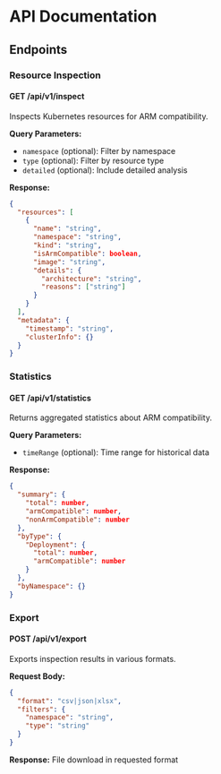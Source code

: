 # API Documentation

## Endpoints

### Resource Inspection

#### GET /api/v1/inspect
Inspects Kubernetes resources for ARM compatibility.

**Query Parameters:**
- `namespace` (optional): Filter by namespace
- `type` (optional): Filter by resource type
- `detailed` (optional): Include detailed analysis

**Response:**
```json
{
  "resources": [
    {
      "name": "string",
      "namespace": "string",
      "kind": "string",
      "isArmCompatible": boolean,
      "image": "string",
      "details": {
        "architecture": "string",
        "reasons": ["string"]
      }
    }
  ],
  "metadata": {
    "timestamp": "string",
    "clusterInfo": {}
  }
}
```

### Statistics

#### GET /api/v1/statistics
Returns aggregated statistics about ARM compatibility.

**Query Parameters:**
- `timeRange` (optional): Time range for historical data

**Response:**
```json
{
  "summary": {
    "total": number,
    "armCompatible": number,
    "nonArmCompatible": number
  },
  "byType": {
    "Deployment": {
      "total": number,
      "armCompatible": number
    }
  },
  "byNamespace": {}
}
```

### Export

#### POST /api/v1/export
Exports inspection results in various formats.

**Request Body:**
```json
{
  "format": "csv|json|xlsx",
  "filters": {
    "namespace": "string",
    "type": "string"
  }
}
```

**Response:**
File download in requested format
